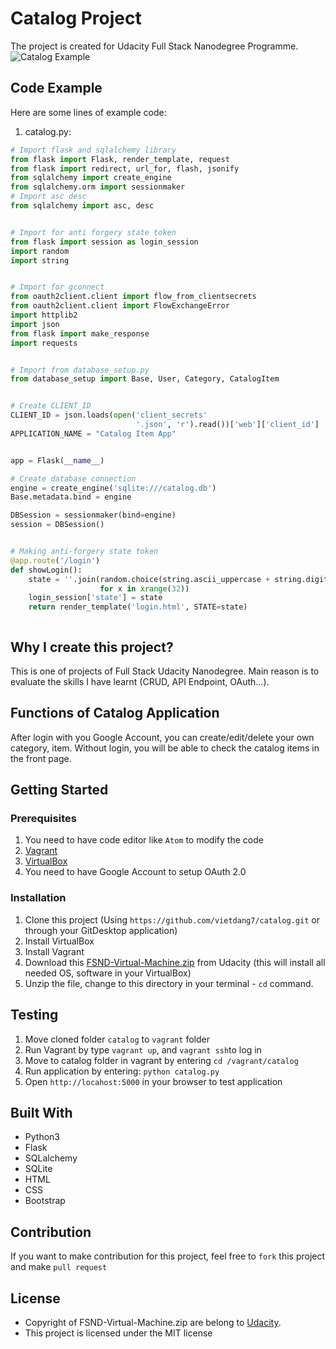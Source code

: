 # Catalog  Project
The project is created for Udacity Full Stack Nanodegree Programme.
![Catalog Example](https://github.com/vietdang7/catalog/blob/master/static/catalog.gif)


## Code Example
Here are some lines of example code:
1. catalog.py:
```python
# Import flask and sqlalchemy library
from flask import Flask, render_template, request
from flask import redirect, url_for, flash, jsonify
from sqlalchemy import create_engine
from sqlalchemy.orm import sessionmaker
# Import asc desc
from sqlalchemy import asc, desc


# Import for anti forgery state token
from flask import session as login_session
import random
import string


# Import for gconnect
from oauth2client.client import flow_from_clientsecrets
from oauth2client.client import FlowExchangeError
import httplib2
import json
from flask import make_response
import requests


# Import from database_setup.py
from database_setup import Base, User, Category, CatalogItem


# Create CLIENT_ID
CLIENT_ID = json.loads(open('client_secrets'
                            '.json', 'r').read())['web']['client_id']
APPLICATION_NAME = "Catalog Item App"


app = Flask(__name__)

# Create database connection
engine = create_engine('sqlite:///catalog.db')
Base.metadata.bind = engine

DBSession = sessionmaker(bind=engine)
session = DBSession()


# Making anti-forgery state token
@app.route('/login')
def showLogin():
    state = ''.join(random.choice(string.ascii_uppercase + string.digits)
                    for x in xrange(32))
    login_session['state'] = state
    return render_template('login.html', STATE=state)



```

## Why I create this project?
This is one of projects of Full Stack Udacity Nanodegree. Main reason is to evaluate the skills I have learnt (CRUD, API Endpoint, OAuth...).

## Functions of Catalog Application
After login with you Google Account, you can create/edit/delete your own category, item. Without login, you will be able to check the catalog items in the front page.

## Getting Started
### Prerequisites
1. You need to have code editor like `Atom` to modify the code 
2. [Vagrant](https://www.vagrantup.com/downloads.html)
3. [VirtualBox](https://www.virtualbox.org/wiki/Downloads)
4. You need to have Google Account to setup OAuth 2.0 

### Installation
1. Clone this project (Using `https://github.com/vietdang7/catalog.git` or through your GitDesktop application)
2. Install VirtualBox
3. Install Vagrant
4. Download this [FSND-Virtual-Machine.zip](https://d17h27t6h515a5.cloudfront.net/topher/2017/August/59822701_fsnd-virtual-machine/fsnd-virtual-machine.zip) from Udacity (this will install all needed OS, software in your VirtualBox)
5. Unzip the file, change to this directory in your terminal - `cd` command.


## Testing
1. Move cloned folder `catalog` to `vagrant` folder
2. Run Vagrant by type `vagrant up`, and `vagrant ssh`to log in
3. Move to catalog folder in vagrant by entering `cd /vagrant/catalog`
4. Run application by entering: `python catalog.py`
5. Open `http://locahost:5000` in your browser to test application

## Built With
- Python3
- Flask
- SQLalchemy
- SQLite
- HTML
- CSS
- Bootstrap

## Contribution
If you want to make contribution for this project, feel free to `fork` this project and make `pull request`

## License

- Copyright of FSND-Virtual-Machine.zip are belong to [Udacity](https://github.com/udacity/).
- This project is licensed under the MIT license
